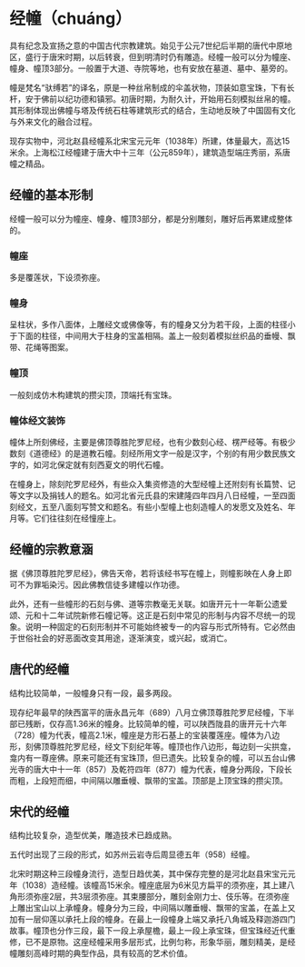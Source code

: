 # 经幢（chuáng）

具有纪念及宣扬之意的中国古代宗教建筑。始见于公元7世纪后半期的唐代中原地区，盛行于唐宋时期，以后转衰，但到明清时仍有雕造。经幢一般可以分为幢座、幢身、幢顶3部分。一般置于大道、寺院等地，也有安放在墓道、墓中、墓旁的。

幢是梵名“驮缚若”的译名，原是一种丝帛制成的伞盖状物，顶装如意宝珠，下有长杆，安于佛前以纪功德和镇邪。初唐时期，为耐久计，开始用石刻模拟丝帛的幢。其形制体现出佛幢与塔及传统石柱等建筑形式的结合，生动地反映了中国固有文化与外来文化的融合过程。

现存实物中，河北赵县经幢系北宋宝元元年（1038年）所建，体量最大，高达15米余。上海松江经幢建于唐大中十三年（公元859年），建筑造型端庄秀丽，系唐幢之精品。

## 经幢的基本形制

经幢一般可以分为幢座、幢身、幢顶3部分，都是分别雕刻，雕好后再累建成整体的。

### 幢座

多是覆莲状，下设须弥座。

### 幢身

呈柱状，多作八面体，上雕经文或佛像等，有的幢身又分为若干段，上面的柱径小于下面的柱径，中间用大于柱身的宝盖相隔。盖上一般刻着模拟丝织品的垂幔、飘带、花绳等图案。

### 幢顶

一般刻成仿木构建筑的攒尖顶，顶端托有宝珠。

### 幢体经文装饰

幢体上所刻佛经，主要是佛顶尊胜陀罗尼经，也有少数刻心经、楞严经等。有极少数刻《道德经》的是道教石幢。刻经所用文字一般是汉字，个别的有用少数民族文字的，如河北保定就有刻西夏文的明代石幢。

在幢身上，除刻陀罗尼经外，有些众入集资修造的大型经幢上还附刻有长篇赞、记等文字以及捐钱人的题名。如河北省元氏县的宋建隆四年四月八日经幢，一至四面刻经文，五至八面刻写赞文和题名。有些小型幢上也刻造幢人的发愿文及姓名、年月等。它们往往刻在经憧座上。

## 经幢的宗教意涵

据《佛顶尊胜陀罗尼经》，佛告天帝，若将该经书写在幢上，则幢影映在人身上即可不为罪垢染污。因此佛教信徒多建幢以作功德。

此外，还有一些幢形的石刻与佛、道等宗教毫无关联。如唐开元十一年靳公遗爱颂、元和十二年试院新修石幢记等。这正是石刻中常见的形制与内容不尽统一的现象。说明一种固定的石刻形制并不可能始终被专一的内容与形式所特有。它必然由于世俗社会的好恶面改变其用途，逐渐演变，或兴起，或消亡。

## 唐代的经幢

结构比较简单，一般幢身只有一段，最多两段。

现存纪年最早的陕西富平的唐永昌元年（689）八月立佛顶尊胜陀罗尼经幢，下半部已残断，仅存高1.36米的幢身。比较简单的幢，可以陕西陇县的唐开元十六年（728）幢为代表，幢高2.1米，幢座是方形石基上的宝装覆莲座。幢体为八边形，刻佛顶尊胜陀罗尼经，经文下刻纪年等。幢顶也作八边形，每边刻一尖拱龛，龛内有一尊座佛。原来可能还有宝珠顶，但已遗失。比较复杂的幢，可以五台山佛光寺的唐大中十一年（857）及乾符四年（877）幢为代表，幢身分两段，下段长而粗，上段短而细，中间隔以雕垂幔、飘带的宝盖。顶部是上顶宝珠的攒尖顶。

## 宋代的经幢

结构比较复杂，造型优美，雕造技术已趋成熟。

五代时出现了三段的形式，如苏州云岩寺后周显德五年（958）经幢。

北宋时期这种三段幢身流行，造型日趋优美，其中保存完整的是河北赵县宋宝元元年（1038）造经幢。该幢高15米余。幢座底层为6米见方扁平的须弥座，其上建八角形须弥座2层，共3层须弥座。其束腰部分，雕刻金刚力士、伎乐等。在须弥座上雕出宝山以上承幢身。幢身分为三段，中间隔以雕垂幔、飘带的宝盖，在盖上又加有一层仰莲以承托上段的幢身。在最上一段幢身上端又承托八角城及释迦游四门故事。幢顶也分作三段，最下一段上承屋檐，最上一段上承宝珠，但宝珠经近代重修，已不是原物。这座经幢采用多层形式，比例匀称，形象华丽，雕刻精美，是经幢雕刻高峰时期的典型作品，具有较高的艺术价值。